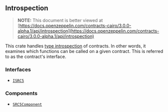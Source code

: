 ## Introspection

> **NOTE:** This document is better viewed at [https://docs.openzeppelin.com/contracts-cairo/3.0.0-alpha.1/api/introspection](https://docs.openzeppelin.com/contracts-cairo/3.0.0-alpha.1/api/introspection)

This crate handles [type introspection](https://en.wikipedia.org/wiki/Type_introspection) of contracts. In other words, it examines which functions can be called on a given contract. This is referred to as the contract's interface.

### Interfaces

- [`ISRC5`](https://docs.openzeppelin.com/contracts-cairo/3.0.0-alpha.1/api/introspection#ISRC5)

### Components

- [`SRC5Component`](https://docs.openzeppelin.com/contracts-cairo/3.0.0-alpha.1/api/introspection#SRC5Component)
